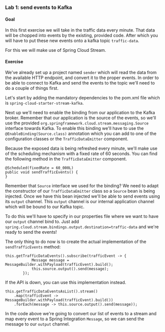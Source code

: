 ### Lab 1: send events to Kafka
#### Goal

In this first exercise we will take in the traffic data every minute.
That data will be chopped into events by the existing, provided code.
After which you will have to put these new events onto a kafka topic `traffic-data`.

For this we will make use of Spring Cloud Stream.

#### Exercise

We've already set up a project named `sender` which will read the data from the available HTTP endpoint, and convert it to the proper events.
In order to be able to connect to Kafka and send the events to the topic we'll need to do a couple of things first.

Let's start by adding the mandatory dependencies to the pom.xml file which is `spring-cloud-starter-stream-kafka`.

Next up we'll need to enable the binding from our application to the Kafka broker.
Remember that our application is the source of the events, so we'll use the provided `org.springframework.cloud.stream.messaging.Source` interface towards Kafka.
To enable this binding we'll have to use the `@EnableBinding(Source.class)` annotation which you can add to one of the configuration classes or the `TrafficDataEmitter` component.

Because the exposed data is being refreshed every minute, we'll make use of the scheduling mechanism with a fixed rate of 60 seconds.
You can find the following method in the `TrafficDataEmitter` component.
```
@Scheduled(fixedRate = 60_000L)
public void sendTrafficEvents() {
}
```

Remember that `Source` interface we used for the binding?
We need to adapt the constructor of our `TrafficDataEmitter` class so a `Source` bean is being injected.
Once we have this bean injected we'll be able to send events using its `output` channel.
This `output` channel is our internal application channel which will be bound to our Kafka topic.

To do this we'll have to specify in our properties file where we want to have our `output` channel bind to.
Just add `spring.cloud.stream.bindings.output.destination=traffic-data` and we're ready to send the events!

The only thing to do now is to create the actual implementation of the `sendTrafficEvents` method:
```
this.getTrafficDataEvents().subscribe(trafficEvent -> {
			Message message = MessageBuilder.withPayload(trafficEvent).build();
			this.source.output().send(message);
		});
```

If the API is down, you can use this implementation instead.

``` 
this.getTrafficDataEventsAsList().stream()
    .map(trafficEvent -> MessageBuilder.withPayload(trafficEvent).build())
	.forEach(message -> this.source.output().send(message));
```
In the code above we're going to convert our list of events to a stream and map every event to a Spring Integration `Message`, so we can send the message to our `output` channel.
